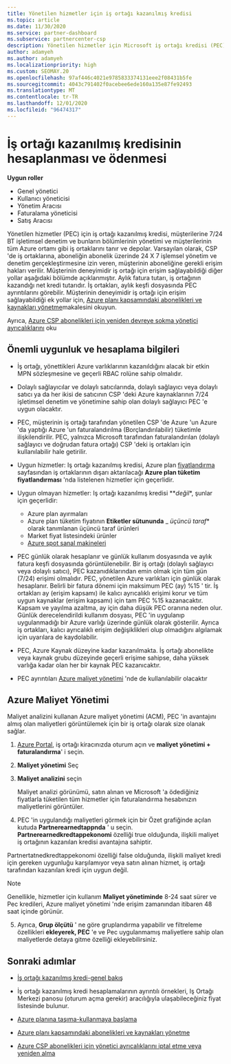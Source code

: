 ```yaml
---
title: Yönetilen hizmetler için iş ortağı kazanılmış kredisi
ms.topic: article
ms.date: 11/30/2020
ms.service: partner-dashboard
ms.subservice: partnercenter-csp
description: Yönetilen hizmetler için Microsoft iş ortağı kredisi (PEC) nasıl hesaplanacağını ve ödendiğini ve uygun şekilde nasıl emin olduğunuzu öğrenin.
author: adamyeh
ms.author: adamyeh
ms.localizationpriority: high
ms.custom: SEOMAY.20
ms.openlocfilehash: 97af446c4021e9785833374131eee2f08431b5fe
ms.sourcegitcommit: 4043c791402f0acebee6ede160a135e87fe92493
ms.translationtype: MT
ms.contentlocale: tr-TR
ms.lasthandoff: 12/01/2020
ms.locfileid: "96474317"
---
```

# <a name="how-the-partner-earned-credit-is-calculated-and-paid"></a>İş ortağı kazanılmış kredisinin hesaplanması ve ödenmesi

**Uygun roller**

- Genel yönetici
- Kullanıcı yöneticisi
- Yönetim Aracısı
- Faturalama yöneticisi
- Satış Aracısı

Yönetilen hizmetler (PEC) için iş ortağı kazanılmış kredisi, müşterilerine 7/24 BT işletimsel denetim ve bunların bölümlerinin yönetimi ve müşterilerinin tüm Azure ortamı gibi iş ortaklarını tanır ve depolar. Varsayılan olarak, CSP 'de iş ortaklarına, aboneliğin abonelik üzerinde 24 X 7 işlemsel yönetim ve denetim gerçekleştirmesine izin veren, müşterinin aboneliğine gerekli erişim hakları verilir. Müşterinin deneyimidir iş ortağı için erişim sağlayabildiği diğer yollar aşağıdaki bölümde açıklanmıştır. Aylık fatura tutarı, iş ortağının kazandığı net kredi tutarıdır. İş ortakları, aylık keşfi dosyasında PEC ayrıntılarını görebilir. Müşterinin deneyimidir iş ortağı için erişim sağlayabildiği ek yollar için, [Azure planı kapsamındaki abonelikleri ve kaynakları yönetme](azure-plan-manage.md)makalesini okuyun.

Ayrıca, [Azure CSP abonelikleri için yeniden devreye sokma yönetici ayrıcalıklarını](revoke-reinstate-csp.md) oku

## <a name="important-eligibility-and-calculation-information"></a>Önemli uygunluk ve hesaplama bilgileri

- İş ortağı, yönettikleri Azure varlıklarının kazanıldığını alacak bir etkin MPN sözleşmesine ve geçerli RBAC rolüne sahip olmalıdır. 

- Dolaylı sağlayıcılar ve dolaylı satıcılarında, dolaylı sağlayıcı veya dolaylı satıcı ya da her ikisi de satıcının CSP 'deki Azure kaynaklarının 7/24 işletimsel denetim ve yönetimine sahip olan dolaylı sağlayıcı PEC 'e uygun olacaktır.

- PEC, müşterinin iş ortağı tarafından yönetilen CSP 'de Azure 'un Azure 'da yaptığı Azure 'un faturalandırılma (Borçlandırılabilir) tüketimle ilişkilendirilir. PEC, yalnızca Microsoft tarafından faturalandırılan (dolaylı sağlayıcı ve doğrudan fatura ortağı) CSP 'deki iş ortakları için kullanılabilir hale getirilir. 

- Uygun hizmetler: Iş ortağı kazanılmış kredisi, Azure plan [fiyatlandırma](https://partner.microsoft.com/commerce/sales) sayfasından iş ortaklarının dışarı aktarılacağı **Azure plan tüketim fiyatlandırması** 'nda listelenen hizmetler için geçerlidir. 

- Uygun olmayan hizmetler: Iş ortağı kazanılmış kredisi **_değil_*, şunlar için geçerlidir:
    - Azure plan ayırmaları
    - Azure plan tüketim fiyatının **Etiketler sütununda** _ *üçüncü taraf** olarak tanımlanan üçüncü taraf ürünleri    
    - Market fiyat listesindeki ürünler
   - [Azure spot sanal makineleri](https://partner.microsoft.com/resources/collection/azure-spot-in-csp#/)

- PEC günlük olarak hesaplanır ve günlük kullanım dosyasında ve aylık fatura keşfi dosyasında görüntülenebilir. Bir iş ortağı (dolaylı sağlayıcı veya dolaylı satıcı), PEC kazanıdıklarından emin olmak için tüm gün (7/24) erişimi olmalıdır. PEC, yönetilen Azure varlıkları için günlük olarak hesaplanır. Belirli bir fatura dönemi için maksimum PEC (ay) %15 ' tir. İş ortakları ay (erişim kapsamı) ile kalıcı ayrıcalıklı erişimi korur ve tüm uygun kaynaklar (erişim kapsamı) için tam PEC %15 kazanacaktır. Kapsam ve yayılma azaltma, ay için daha düşük PEC oranına neden olur. Günlük derecelendirildi kullanım dosyası, PEC 'in uygulanıp uygulanmadığı bir Azure varlığı üzerinde günlük olarak gösterilir. Ayrıca iş ortakları, kalıcı ayrıcalıklı erişim değişiklikleri olup olmadığını algılamak için uyarılara de kaydolabilir.

- PEC, Azure Kaynak düzeyine kadar kazanılmakta. İş ortağı abonelikte veya kaynak grubu düzeyinde geçerli erişime sahipse, daha yüksek varlığa kadar olan her bir kaynak PEC kazanıcaktır.  

- PEC ayrıntıları [Azure maliyet yönetimi](/azure/cost-management-billing/costs/get-started-partners) 'nde de kullanılabilir olacaktır

## <a name="azure-cost-management"></a>Azure Maliyet Yönetimi

Maliyet analizini kullanan Azure maliyet yönetimi (ACM), PEC 'in avantajını almış olan maliyetleri görüntülemek için bir iş ortağı olarak size olanak sağlar.  

1. [Azure Portal](https://portal.azure.com), iş ortağı kiracınızda oturum açın ve **maliyet yönetimi + faturalandırma**' i seçin.

2. **Maliyet yönetimi** Seç

3. **Maliyet analizini** seçin

   Maliyet analizi görünümü, satın alınan ve Microsoft 'a ödediğiniz fiyatlarla tüketilen tüm hizmetler için faturalandırma hesabınızın maliyetlerini görüntüler.

4. PEC 'in uygulandığı maliyetleri görmek için bir Özet grafiğinde açılan kutuda **Partnerearnedtappnda** ' u seçin. **Partnerearnedkredtappekonomi** özelliği true olduğunda, ilişkili maliyet iş ortağının kazanılan kredisi avantajına sahiptir. 

Partnertatnedkredtappekonomi özelliği false olduğunda, ilişkili maliyet kredi için gereken uygunluğu karşılamıyor veya satın alınan hizmet, iş ortağı tarafından kazanılan kredi için uygun değil.

>[!NOTE] 
>Genellikle, hizmetler için kullanım **Maliyet yönetiminde** 8-24 saat sürer ve Pec kredileri, Azure maliyet yönetimi 'nde erişim zamanından itibaren 48 saat içinde görünür.

5. Ayrıca, **Grup ölçütü** ' ne göre gruplandırma yapabilir ve filtreleme özellikleri **ekleyerek, PEC** 'e ve Pec uygulanmamış maliyetlere sahip olan maliyetlerde detaya gitme özelliği ekleyebilirsiniz.

## <a name="next-steps"></a>Sonraki adımlar

- [İş ortağı kazanılmış kredi-genel bakış](partner-earned-credit.md)

- İş ortağı kazanılmış kredi hesaplamalarının ayrıntılı örnekleri, Iş Ortağı Merkezi panosu (oturum açma gerekir) aracılığıyla ulaşabileceğiniz fiyat listesinde bulunur.

- [Azure planına taşıma-kullanmaya başlama](azure-plan-get-started.md)

- [Azure planı kapsamındaki abonelikleri ve kaynakları yönetme](azure-plan-manage.md)

- [Azure CSP abonelikleri için yönetici ayrıcalıklarını iptal etme veya yeniden alma](revoke-reinstate-csp.md)
